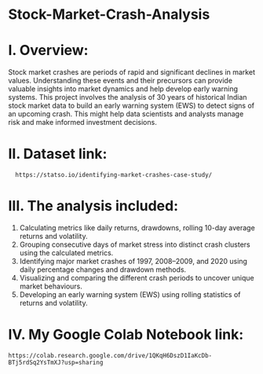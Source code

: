 # Stock-Market-Crash-Analysis

# I. Overview:

Stock market crashes are periods of rapid and significant declines in market values. Understanding these events and their precursors can provide valuable insights into market dynamics and help develop early warning systems. This project involves the analysis of 30 years of historical Indian stock market data to build an early warning system (EWS) to detect signs of an upcoming crash. This might help data scientists and analysts manage risk and make informed investment decisions.

# II. Dataset link: 
      https://statso.io/identifying-market-crashes-case-study/

# III. The analysis included:

1. Calculating metrics like daily returns, drawdowns, rolling 10-day average returns and volatility.
2. Grouping consecutive days of market stress into distinct crash clusters using the calculated metrics.
3. Identifying major market crashes of 1997, 2008–2009, and 2020 using daily percentage changes and drawdown methods.
4. Visualizing and comparing the different crash periods to uncover unique market behaviours.
5. Developing an early warning system (EWS) using rolling statistics of returns and volatility.

# IV. My Google Colab Notebook link:
    https://colab.research.google.com/drive/1QKqH6DszD1IaKcDb-BTj5rdSq2YsTmXJ?usp=sharing
